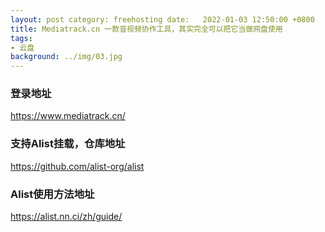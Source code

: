 ```yaml
---
layout: post category: freehosting date:   2022-01-03 12:50:00 +0800
title: Mediatrack.cn 一款音视频协作工具，其实完全可以把它当做网盘使用
tags:
- 云盘
background: ../img/03.jpg
---
```




### 登录地址<br>
https://www.mediatrack.cn/


### 支持Alist挂载，仓库地址<br>
https://github.com/alist-org/alist

### Alist使用方法地址<br>
https://alist.nn.ci/zh/guide/

